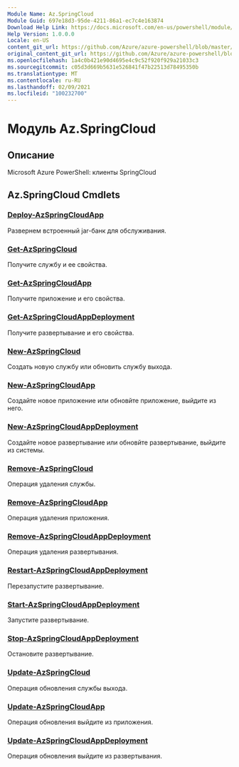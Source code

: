 ```yaml
---
Module Name: Az.SpringCloud
Module Guid: 697e18d3-95de-4211-86a1-ec7c4e163874
Download Help Link: https://docs.microsoft.com/en-us/powershell/module/az.springcloud
Help Version: 1.0.0.0
Locale: en-US
content_git_url: https://github.com/Azure/azure-powershell/blob/master/src/SpringCloud/help/Az.SpringCloud.md
original_content_git_url: https://github.com/Azure/azure-powershell/blob/master/src/SpringCloud/help/Az.SpringCloud.md
ms.openlocfilehash: 1a4c0b421e90d4695e4c9c52f920f929a21033c3
ms.sourcegitcommit: c05d3d669b5631e526841f47b22513d78495350b
ms.translationtype: MT
ms.contentlocale: ru-RU
ms.lasthandoff: 02/09/2021
ms.locfileid: "100232700"
---
```

# Модуль Az.SpringCloud
## Описание
Microsoft Azure PowerShell: клиенты SpringCloud

## Az.SpringCloud Cmdlets
### [Deploy-AzSpringCloudApp](Deploy-AzSpringCloudApp.md)
Развернем встроенный jar-банк для обслуживания.

### [Get-AzSpringCloud](Get-AzSpringCloud.md)
Получите службу и ее свойства.

### [Get-AzSpringCloudApp](Get-AzSpringCloudApp.md)
Получите приложение и его свойства.

### [Get-AzSpringCloudAppDeployment](Get-AzSpringCloudAppDeployment.md)
Получите развертывание и его свойства.

### [New-AzSpringCloud](New-AzSpringCloud.md)
Создать новую службу или обновить службу выхода.

### [New-AzSpringCloudApp](New-AzSpringCloudApp.md)
Создайте новое приложение или обновйте приложение, выйдите из него.

### [New-AzSpringCloudAppDeployment](New-AzSpringCloudAppDeployment.md)
Создайте новое развертывание или обновйте развертывание, выйдите из системы.

### [Remove-AzSpringCloud](Remove-AzSpringCloud.md)
Операция удаления службы.

### [Remove-AzSpringCloudApp](Remove-AzSpringCloudApp.md)
Операция удаления приложения.

### [Remove-AzSpringCloudAppDeployment](Remove-AzSpringCloudAppDeployment.md)
Операция удаления развертывания.

### [Restart-AzSpringCloudAppDeployment](Restart-AzSpringCloudAppDeployment.md)
Перезапустите развертывание.

### [Start-AzSpringCloudAppDeployment](Start-AzSpringCloudAppDeployment.md)
Запустите развертывание.

### [Stop-AzSpringCloudAppDeployment](Stop-AzSpringCloudAppDeployment.md)
Остановите развертывание.

### [Update-AzSpringCloud](Update-AzSpringCloud.md)
Операция обновления службы выхода.

### [Update-AzSpringCloudApp](Update-AzSpringCloudApp.md)
Операция обновления выйдите из приложения.

### [Update-AzSpringCloudAppDeployment](Update-AzSpringCloudAppDeployment.md)
Операция обновления выйдите из развертывания.

